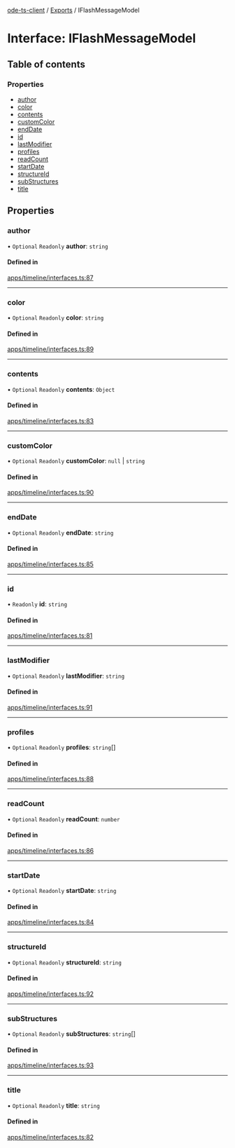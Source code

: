 [ode-ts-client](../README.md) / [Exports](../modules.md) / IFlashMessageModel

# Interface: IFlashMessageModel

## Table of contents

### Properties

- [author](iflashmessagemodel.md#author)
- [color](iflashmessagemodel.md#color)
- [contents](iflashmessagemodel.md#contents)
- [customColor](iflashmessagemodel.md#customcolor)
- [endDate](iflashmessagemodel.md#enddate)
- [id](iflashmessagemodel.md#id)
- [lastModifier](iflashmessagemodel.md#lastmodifier)
- [profiles](iflashmessagemodel.md#profiles)
- [readCount](iflashmessagemodel.md#readcount)
- [startDate](iflashmessagemodel.md#startdate)
- [structureId](iflashmessagemodel.md#structureid)
- [subStructures](iflashmessagemodel.md#substructures)
- [title](iflashmessagemodel.md#title)

## Properties

### author

• `Optional` `Readonly` **author**: `string`

#### Defined in

[apps/timeline/interfaces.ts:87](https://github.com/opendigitaleducation/infrontexplore/blob/9b53f59/src/ts/apps/timeline/interfaces.ts#L87)

___

### color

• `Optional` `Readonly` **color**: `string`

#### Defined in

[apps/timeline/interfaces.ts:89](https://github.com/opendigitaleducation/infrontexplore/blob/9b53f59/src/ts/apps/timeline/interfaces.ts#L89)

___

### contents

• `Optional` `Readonly` **contents**: `Object`

#### Defined in

[apps/timeline/interfaces.ts:83](https://github.com/opendigitaleducation/infrontexplore/blob/9b53f59/src/ts/apps/timeline/interfaces.ts#L83)

___

### customColor

• `Optional` `Readonly` **customColor**: ``null`` \| `string`

#### Defined in

[apps/timeline/interfaces.ts:90](https://github.com/opendigitaleducation/infrontexplore/blob/9b53f59/src/ts/apps/timeline/interfaces.ts#L90)

___

### endDate

• `Optional` `Readonly` **endDate**: `string`

#### Defined in

[apps/timeline/interfaces.ts:85](https://github.com/opendigitaleducation/infrontexplore/blob/9b53f59/src/ts/apps/timeline/interfaces.ts#L85)

___

### id

• `Readonly` **id**: `string`

#### Defined in

[apps/timeline/interfaces.ts:81](https://github.com/opendigitaleducation/infrontexplore/blob/9b53f59/src/ts/apps/timeline/interfaces.ts#L81)

___

### lastModifier

• `Optional` `Readonly` **lastModifier**: `string`

#### Defined in

[apps/timeline/interfaces.ts:91](https://github.com/opendigitaleducation/infrontexplore/blob/9b53f59/src/ts/apps/timeline/interfaces.ts#L91)

___

### profiles

• `Optional` `Readonly` **profiles**: `string`[]

#### Defined in

[apps/timeline/interfaces.ts:88](https://github.com/opendigitaleducation/infrontexplore/blob/9b53f59/src/ts/apps/timeline/interfaces.ts#L88)

___

### readCount

• `Optional` `Readonly` **readCount**: `number`

#### Defined in

[apps/timeline/interfaces.ts:86](https://github.com/opendigitaleducation/infrontexplore/blob/9b53f59/src/ts/apps/timeline/interfaces.ts#L86)

___

### startDate

• `Optional` `Readonly` **startDate**: `string`

#### Defined in

[apps/timeline/interfaces.ts:84](https://github.com/opendigitaleducation/infrontexplore/blob/9b53f59/src/ts/apps/timeline/interfaces.ts#L84)

___

### structureId

• `Optional` `Readonly` **structureId**: `string`

#### Defined in

[apps/timeline/interfaces.ts:92](https://github.com/opendigitaleducation/infrontexplore/blob/9b53f59/src/ts/apps/timeline/interfaces.ts#L92)

___

### subStructures

• `Optional` `Readonly` **subStructures**: `string`[]

#### Defined in

[apps/timeline/interfaces.ts:93](https://github.com/opendigitaleducation/infrontexplore/blob/9b53f59/src/ts/apps/timeline/interfaces.ts#L93)

___

### title

• `Optional` `Readonly` **title**: `string`

#### Defined in

[apps/timeline/interfaces.ts:82](https://github.com/opendigitaleducation/infrontexplore/blob/9b53f59/src/ts/apps/timeline/interfaces.ts#L82)
